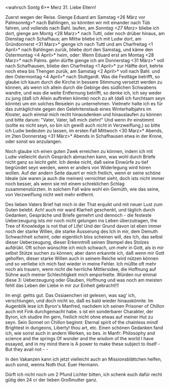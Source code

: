  <wahrsch Sontg 6>* Merz 31.
Liebe Eltern!

Zuerst wegen der Reise. Gienge Eduard am Samstag <26 März vor Palmsonntg>* nach Bahlingen, so könnten wir mit einander nach Tüb fahren, und vollends nach Bahl. laufen, am <Palm>*Sonntag <27 Marz>* bliebe ich dort, gienge am Montg <28 Marz>* nach Tuttl, oder noch drüber hinaus, am Dienstag nach Schafhaus; am Mittw bliebe ich mit Ludw dort, am Gründonnerst <31 Marz>* gienge ich nach Tuttl und am Charfreitag <1 April>* nach Bahlingen zurük, bliebe dort den Samstag, und käme den Ostermontag <4 April>* heim, oder: Wenn Eduard erst am Montag <28 Marz>* nach Palms. gehn dürfte gienge ich am Donnerstag <31 März>* voll nach Schafhausen, bliebe den Charfreitag <1 April>* zur Hälfte dort, kehrte noch etwa bis Thengen zurük, am Samstag <2 April>* voll nach Bahl. und den Ostermontag <4 April>* nach Stuttgardt. Was die Festtäge betrifft, so glaube ich kaum durch die Kirche in bessere Stimmung versetzt werden zu können, als wenn ich allein durch die Gebirge des südlichen Schwabens wandre, und was die weite Entfernung betrifft, so denke ich, ich sey weder zu jung (daß ich Allein auftreten könnte) noch zu alt (daß ich furchtsam seyn könnte) um ein solches Reiselein zu unternehmen. Vielmehr halte ich es für das zuträglichste gegen den Gelehrtenstaub eines Winterhalbjahrs im Kloster, auch einmal mich recht hinausdenken und hinauslaufen zu können und bitte darum:
 "Vater, Vater, laß mich ziehn!"
Und wenn ihr einstimmt (sollte es nicht seyn, so bin ich gewiß auch nicht in Verzweiflung,) so bitte ich Ludw bedeuten zu lassen, im ersten Fall Mittwoch <30 Marz>* Abends, im 2ten Donnerstag <31 März>* Abends in Schafhausen etwa in der Krone, oder sonst wo anzulangen.

Noch glaube ich einen guten Zwek erreichen zu können, indem ich mit Ludw vielleicht durch Gespräch abmachen kann, was wohl durch Briefe nicht ganz so leicht geht. Ich denke nicht, daß seine Einwürfe zu tief begründet seyn werden, wenn er anders von Widerlegung wird hören wollen. Auf der andern Seite dauert er mich freilich, wenn er seine schöne Ideale (sie waren ja auch die meinen) vernichtet sieht, doch ists nicht immer noch besser, als wenn sie mit einem schreklichen Schlag zusammenstürzten. In solchem Fall wäre wohl ein Gemüth, wie das seine, von Verzweiflung nicht weit mehr entfernt.

Des lieben Vaters Brief hat mich in der That erquikt und mit neuer Lust zum Guten belebt. Ach! auch mir ward Klarheit geschenkt, und täglich durch Gedanken, Gespräche und Briefe gemehrt und dennoch - die festeste Ueberzeugung ists mir noch nicht gelungen ins Leben überzutragen, the Tree of Knowledge is not that of Life! Und der Grund davon ist eben immer noch der starke Willen, die starke Äusserung des Ich in mir, dem Demuth Schwachheit scheint, oder eigentlich blos scheinen will, des Ich, das selbst dieser Ueberzeugung, dieser Erkenntniß seinen Stempel des Stolzes aufdrükt. Oft schon wünschte ich mich schwach, um mehr in Gott, als in mir selbst Stütze suchen zu können; aber dann erkannte ich, daß wenn mir Gott geholfen, dieser starke Willen auch in seinem Reiche wird nützen können und so verliebe ich mich fast wieder in meine Fehler. Ich müßte oft mehr noch als trauern, wenn nicht die herrliche Mittlersidee, die Hoffnung auf Sühne auch meiner Schlechtigkeit mich emporhielte. Würden nur einmal diese 3: Ueberzeugung oder Glauben, Hoffnung und was noch am meisten fehlt das Leben der Liebe in mir zur Einheit gebracht!!!

Im engl. gehts gut. Das Ossiaenchen ist gelesen, was sag' ich, verschlungen, und doch nicht so, daß es bald wieder hinauskönnte. Im Augenblik lese ich Byron's Manfred, nachdem ich seinen Prisoner of Chillon auch mit Fink durchgemacht habe. s ist ein sonderbarer Charakter, der Byron, ich studire ihn gern, freilich nicht ohne etwas auf meiner Hut zu seyn. Sein Sonnet on Chillon beginnt:
 Eternal spirit of the chainless mind!
 Brightest in dungeons, Liberty! thou art, etc.
Einen schönen Gedanken fand ich, wie sonst auch in andern Werken, so bes. in Manfr:
 Philosophy and science and the springs
 Of wonder and the wisdom of the world
 I have essayed, and in my mind there is
 A power to make these subject to itself -
 But they avail not - -

In den Vakanzen kann ich jetzt vielleicht auch an Missionsblättchen helfen, auch sonst, wenns Noth thut.
 Euer Hermann.

Dürft ich nicht noch um 2 Pfund Lichter bitten, ich schenk euch dafür recht gütig den 24 cr der lieben Großmutter ganz.
